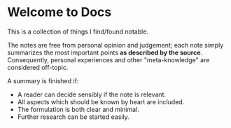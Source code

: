 # Welcome to Docs

This is a collection of things I find/found notable.

The notes are free from personal opinion and judgement; each note simply summarizes the most important points **as described by the source**. Consequently, personal experiences and other "meta-knowledge" are considered off-topic.

A summary is finished if:

- A reader can decide sensibly if the note is relevant.
- All aspects which should be known by heart are included.
- The formulation is both clear and minimal.
- Further research can be started easily.